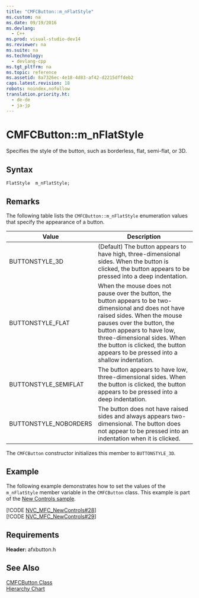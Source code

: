 ```yaml
---
title: "CMFCButton::m_nFlatStyle"
ms.custom: na
ms.date: 09/19/2016
ms.devlang: 
  - C++
ms.prod: visual-studio-dev14
ms.reviewer: na
ms.suite: na
ms.technology: 
  - devlang-cpp
ms.tgt_pltfrm: na
ms.topic: reference
ms.assetid: 8a7326ec-4e18-4d83-af42-d2215dffdeb2
caps.latest.revision: 18
robots: noindex,nofollow
translation.priority.ht: 
  - de-de
  - ja-jp
---
```

# CMFCButton::m_nFlatStyle
Specifies the style of the button, such as borderless, flat, semi-flat, or 3D.  
  
## Syntax  
  
```  
FlatStyle  m_nFlatStyle;  
```  
  
## Remarks  
 The following table lists the `CMFCButton::m_nFlatStyle` enumeration values that specify the appearance of a button.  
  
|Value|Description|  
|-----------|-----------------|  
|BUTTONSTYLE_3D|(Default) The button appears to have high, three-dimensional sides. When the button is clicked, the button appears to be pressed into a deep indentation.|  
|BUTTONSTYLE_FLAT|When the mouse does not pause over the button, the button appears to be two-dimensional and does not have raised sides. When the mouse pauses over the button, the button appears to have low, three-dimensional sides. When the button is clicked, the button appears to be pressed into a shallow indentation.|  
|BUTTONSTYLE_SEMIFLAT|The button appears to have low, three-dimensional sides. When the button is clicked, the button appears to be pressed into a deep indentation.|  
|BUTTONSTYLE_NOBORDERS|The button does not have raised sides and always appears two-dimensional. The button does not appear to be pressed into an indentation when it is clicked.|  
  
 The `CMFCButton` constructor initializes this member to `BUTTONSTYLE_3D`.  
  
## Example  
 The following example demonstrates how to set the values of the `m_nFlatStyle` member variable in the `CMFCButton` class. This example is part of the [New Controls sample](../vs140/Visual-C---Samples.md).  
  
 [!CODE [NVC_MFC_NewControls#28](../CodeSnippet/VS_Snippets_Misc/NVC_MFC_NewControls#28)]  
[!CODE [NVC_MFC_NewControls#29](../CodeSnippet/VS_Snippets_Misc/NVC_MFC_NewControls#29)]  
  
## Requirements  
 **Header:** afxbutton.h  
  
## See Also  
 [CMFCButton Class](../vs140/CMFCButton-Class.md)   
 [Hierarchy Chart](../vs140/Hierarchy-Chart.md)
